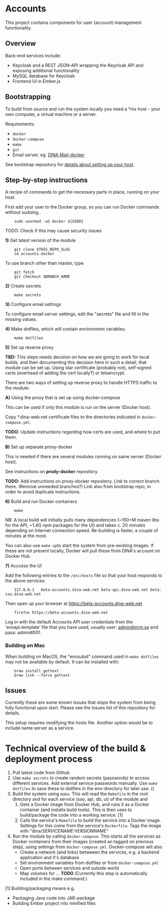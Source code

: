 # Accounts

This project contains components for user (account) management functionality.

## Overview

Back-end services include:

- Keycloak and a REST JSON-API wrapping the Keycloak API and exposing additional functionality
- MySQL database for Keycloak
- Frontend UI in Ember.js

## Bootstrapping

To build from source and run the system locally you need a *nix host - your own computer, a virtual machine or a server. 

Requirements:
- `docker`
- `docker-compose`
- `make`
- `git`
- Email server, eg. [DINA Mail-docker](https://github.com/DINA-Web/mail-docker)

See bootstrap repository for [details about setting up your host](https://github.com/DINA-Web/bootstrap).

## Step-by-step instructions

A recipe of commands to get the necessary parts in place, running on your host.

First add your user to the Docker group, so you can run Docker commands without sudoing..

		sudo usermod -aG docker ${USER}
		
TODO: Check if this may cause security issues

**1\)** Get latest version of the module

		git clone $THIS_REPO_SLUG
		cd accounts-docker

To use branch other than master, type

		git fetch
		git checkout $BRANCH_NAME

**2\)** Create secrets

		make secrets

**3\)** Configure email settings

To configure email server settings, edit the "secrets" file and fill in the missing values.

**4\)** Make dotfiles, which will contain environment variables.

		make dotfiles

**5\)** Set up reverse proxy

**TBD:** This steps needs decision on how we are going to work for local builds, and then documenting this decision here in such a detail, that module can be set up. Using star certificate (probably not), self-signed certs (overhead of adding the cert locally?) or letsencrypt.

There are two ways of setting up reverse proxy to handle HTTPS traffic to the module:

**A)** Using the proxy that is set up using docker-compose

This can be used if only this module is run on the server (Docker host). 

Copy \*.dina-web.net certificate files to the directories indicated in `docker-compose.yml`.

**TODO:** Update instructions regarding how certs are used, and where to put them.

**B)** Set up separate proxy-docker

This is needed if there are several modules running on same server (Docker host).

See instructions on **prody-docker** repository.

**TODO:** Add instructions on proxy-docker repository. Link to correct branch there. (Remove unneeded branches?) Link also from bootstrap repo, in order to avoid duplicate instructions.

**6\)** Build and run Docker containers

		make

NB: A local build will initially pulls many dependencies (~150+M maven libs for the API, ~1.4G npm packages for the UI) and takes c. 20 minutes depending on Internet connection speed. Re-building is faster, a couple of minutes at the most.

You can also use `make up`to start the system from pre-existing images. If these are not present locally, Docker will pull these from DINA's account on Docker Hub.

**7\)** Acccess the UI

Add the following entries to the `/etc/hosts` file so that your host responds to the above services:

		127.0.0.1	beta-accounts.dina-web.net beta-api.dina-web.net beta-sso.dina-web.net

Then open up your browser at https://beta-accounts.dina-web.net

		firefox https://beta-accounts.dina-web.net

Log in with the default Accounts API user credentials from the 'envapi.template' file that you have used, usually user: admin@nrm.se and pass: admin#001.

### Building on Mac

When building on MacOS, the "envsubst" command used in `make dotfiles` may not be available by default. It can be installed with:

		brew install gettext
		brew link --force gettext 

## Issues

Currently these are some known issues that stops the system from being fully functional upon start. Please see the Issues list of this repository for details.

This setup requires modifying the hosts file. Another option would be to include name server as a service.

# Technical overview of the build & deployment process

1) Pull latest code from Github
2) Use `make secrets` to create random secrets (passwords) to access different services. Add external service passwords manually. Use `make dotfiles` to save these to dotfiles in the env-directory for later use. ()
3) Build the system using `make`. This will read the `Makefile` in the root directory and for each service (sso, api, db, ui) of the module and
   1) Gets a Docker image from Docker Hub, and runs it as a Docker container (and installs build tools). This is then uses to build/package the code into a working service. [1]
   2) Calls the service's `Makefile` to build the service into a Docker image. Settings for this come from the service's `Dockerfile`. Tags the image with "dina/$SERVICENAME:$VERSIONNAME"
4) Run the module by calling `docker-compose`. This starts all the services as Docker containers from their images (created an tagged on previous step), using settings from `docker-compose.yml`. Docker-compose will also 
   - Create a network (and links) betweeen the services, e.g. a backend application and it's database
   - Set environment variables from dotfiles or from `docker-compose.yml` 
   - Open ports between services and outside world
   - Map volumes for ... **TODO**
(Currently this step is automatically included in the make command.)

[1] Building/packaging means e.g.
- Packaging Java code into JAR-package
- Building Ember project into minified files
